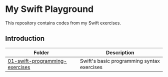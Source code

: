 # My Swift Playground
This repository contains codes from my Swift exercises. 

## Introduction
| Folder | Description | 
|--- |  --- | 
| [01-swift-programming- exercises](01-swift-programming-exercises) | Swift's basic programming syntax exercises |


